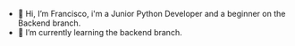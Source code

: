 - 👋 Hi, I’m Francisco, i'm a Junior Python Developer and a beginner on the Backend branch.
- 🌱 I’m currently learning the backend branch.
